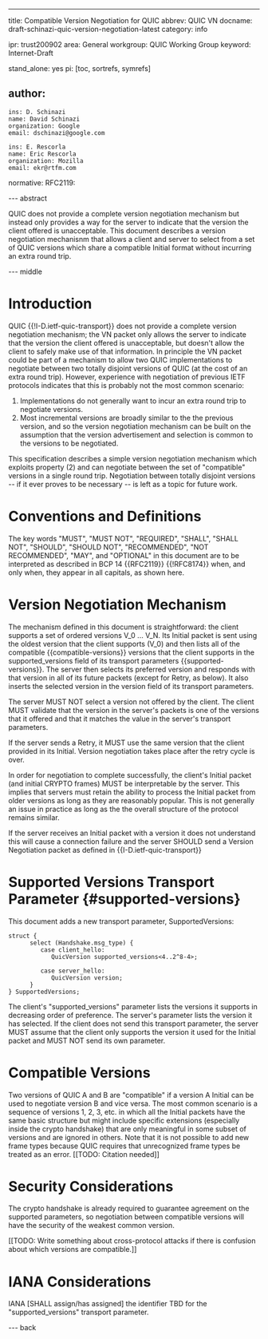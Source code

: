 ---
title: Compatible Version Negotiation for QUIC
abbrev: QUIC VN
docname: draft-schinazi-quic-version-negotiation-latest
category: info

ipr: trust200902
area: General
workgroup: QUIC Working Group
keyword: Internet-Draft

stand_alone: yes
pi: [toc, sortrefs, symrefs]

author:
 -
    ins: D. Schinazi
    name: David Schinazi
    organization: Google
    email: dschinazi@google.com

    ins: E. Rescorla
    name: Eric Rescorla
    organization: Mozilla
    email: ekr@rtfm.com


normative:
  RFC2119:



--- abstract

QUIC does not provide a complete version negotiation mechanism but
instead only provides a way for the server to indicate that the
version the client offered is unacceptable. This document describes
a version negotiation mechanisnm that allows a client and server
to select from a set of QUIC versions which share a compatible
Initial format without incurring an extra round trip.



--- middle

# Introduction

QUIC {{!I-D.ietf-quic-transport}} does not provide a complete
version negotiation mechanism; the VN packet only allows the
server to indicate that the version the client offered is
unacceptable, but doesn't allow the client to safely make
use of that information. In principle the VN packet could be
part of a mechanism to allow two QUIC implementations to negotiate
between two totally disjoint versions of QUIC (at the cost of
an extra round trip). However, experience with negotiation of
previous IETF protocols indicates that this is probably not the
most common scenario:

1. Implementations do not generally want to incur an extra
   round trip to negotiate versions.
1. Most incremental versions are broadly similar to the the
   previous version, and so the version negotiation mechanism
   can be built on the assumption that the version advertisement
   and selection is common to the versions to be negotiated.

This specification describes a simple version negotiation mechanism
which exploits property (2) and can negotiate between the set
of "compatible" versions in a single round trip. Negotiation
between totally disjoint versions -- if it ever proves to be
necessary --  is left as a topic for future work.


# Conventions and Definitions

The key words "MUST", "MUST NOT", "REQUIRED", "SHALL", "SHALL NOT", "SHOULD",
"SHOULD NOT", "RECOMMENDED", "NOT RECOMMENDED", "MAY", and "OPTIONAL" in this
document are to be interpreted as described in BCP 14 {{RFC2119}} {{!RFC8174}}
when, and only when, they appear in all capitals, as shown here.


# Version Negotiation Mechanism

The mechanism defined in this document is straightforward: the client supports a
set of ordered versions V_0 ... V_N. Its Initial packet is sent using the oldest
version that the client supports (V_0) and then lists all of the compatible
{{compatible-versions}} versions that the client supports in the
supported_versions field of its transport parameters {{supported-versions}}. The
server then selects its preferred version and responds with that version in all
of its future packets (except for Retry, as below). It also inserts the selected
version in the version field of its transport parameters.

The server MUST NOT select a version not offered by the client.  The client MUST
validate that the version in the server's packets is one of the versions that it
offered and that it matches the value in the server's transport parameters.

If the server sends a Retry, it MUST use the same version that the client
provided in its Initial. Version negotiation takes place after the retry cycle
is over.

In order for negotiation to complete successfully, the client's Initial packet
(and initial CRYPTO frames) MUST be interpretable by the server. This implies
that servers must retain the ability to process the Initial packet from older
versions as long as they are reasonably popular.  This is not generally an issue
in practice as long as the the overall structure of the protocol remains
similar.

If the server receives an Initial packet with a version it does not understand
this will cause a connection failure and the server SHOULD send a Version
Negotiation packet as defined in {{I-D.ietf-quic-transport}}

# Supported Versions Transport Parameter {#supported-versions}

This document adds a new transport parameter, SupportedVersions:

~~~~
struct {
      select (Handshake.msg_type) {
         case client_hello:
            QuicVersion supported_versions<4..2^8-4>;

         case server_hello:
            QuicVersion version;
      }
} SupportedVersions;
~~~~

The client's "supported_versions" parameter lists the versions it
supports in decreasing order of preference. The server's
parameter lists the version it has selected. If the client
does not send this transport parameter, the server MUST assume
that the client only supports the version it used for the
Initial packet and MUST NOT send its own parameter.


# Compatible Versions

Two versions of QUIC A and B are "compatible" if a version A Initial
can be used to negotiate version B and vice versa. The most common
scenario is a sequence of versions 1, 2, 3, etc. in which all the
Initial packets have the same basic structure but might include
specific extensions (especially inside the crypto handshake)
that are only meaningful in some subset of versions and are ignored
in others. Note that it is not possible to add new frame types
because QUIC requires that unrecognized frame types be treated
as an error. [[TODO: Citation needed]]


# Security Considerations

The crypto handshake is already required to guarantee agreement on
the supported parameters, so negotiation between compatible versions
will have the security of the weakest common version.

[[TODO: Write something about cross-protocol attacks if there
is confusion about which versions are compatible.]]

# IANA Considerations

IANA [SHALL assign/has assigned] the identifier TBD for the "supported_versions"
transport parameter.


--- back



